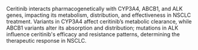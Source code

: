 Ceritinib interacts pharmacogenetically with CYP3A4, ABCB1, and ALK genes, impacting its metabolism, distribution, and effectiveness in NSCLC treatment. Variants in CYP3A4 affect ceritinib’s metabolic clearance, while ABCB1 variants alter its absorption and distribution; mutations in ALK influence ceritinib's efficacy and resistance patterns, determining the therapeutic response in NSCLC.